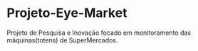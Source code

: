 # Projeto-Eye-Market
Projeto de Pesquisa e Inovação focado em monitoramento das máquinas(totens) de SuperMercados.
